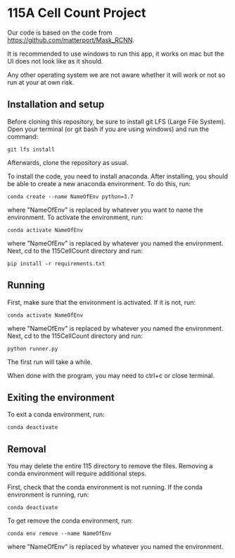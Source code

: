 # 115A Cell Count Project

Our code is based on the code from https://github.com/matterport/Mask_RCNN.

It is recommended to use windows to run this app, it works on mac but the UI does not look like as it should.

Any other operating system we are not aware whether it will work or not so run at your at own risk.

## Installation and setup
Before cloning this repository, be sure to install git LFS (Large File System).
Open your terminal (or git bash if you are using windows) and run the command:
```
git lfs install
```

Afterwards, clone the repository as usual. 

To install the code, you need to install anaconda.
After installing, you should be able to create a new anaconda environment.
To do this, run:

```
conda create --name NameOfEnv python=3.7
```

where "NameOfEnv" is replaced by whatever you want to name the environment.
To activate the environment, run:

```
conda activate NameOfEnv
```

where "NameOfEnv" is replaced by whatever you named the environment.
Next, cd to the 115CellCount directory and run:


```
pip install -r requirements.txt
```

## Running
First, make sure that the environment is activated.
If it is not, run:

```
conda activate NameOfEnv
```

where "NameOfEnv" is replaced by whatever you named the environment.
Next, cd to the 115CellCount directory and run:

```
python runner.py
```

The first run will take a while.

When done with the program, you may need to ctrl+c or close terminal.

## Exiting the environment
To exit a conda environment, run:

```
conda deactivate
```

## Removal
You may delete the entire 115 directory to remove the files. Removing a conda environment will require additional steps.

First, check that the conda environment is not running. If the conda environment is running, run:
```
conda deactivate
```

To get remove the conda environment, run:
```
conda env remove --name NameOfEnv
```

where "NameOfEnv" is replaced by whatever you named the environment.
